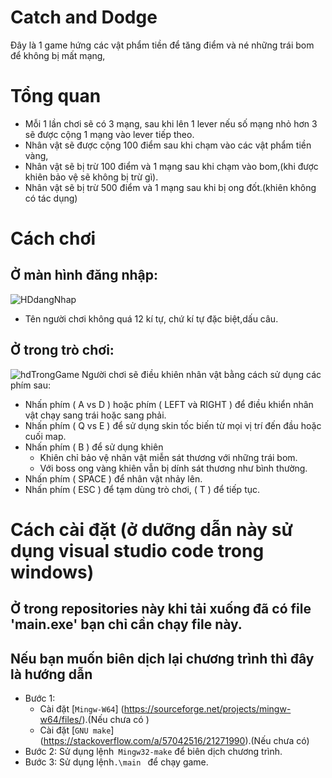  # Catch and Dodge
 Đây là 1 game hứng các vật phẩm tiền để tăng điểm và né những trái bom để không bị mất mạng,
 # Tổng quan
 - Mỗi 1 lần chơi sẽ có 3 mạng, sau khi lên 1 lever nếu số mạng nhỏ hơn 3 sẽ được cộng 1 mạng vào lever tiếp theo.
 - Nhân vật sẽ được cộng 100 điểm sau khi chạm vào các vật phẩm tiền vàng,
 - Nhân vật sẽ bị trừ 100 điểm và 1 mạng sau khi chạm vào bom,(khi được khiên bảo vệ sẽ không bị trừ gì).
 - Nhân vật sẽ bị trừ 500 điểm và 1 mạng sau khi bị ong đốt.(khiên không có tác dụng)
 # Cách chơi
 ## Ở màn hình đăng nhập:
 ![HDdangNhap](https://user-images.githubusercontent.com/81307877/236659597-47312e83-171c-4334-add6-93d2c1f32df7.png)
 - Tên người chơi không quá 12 kí tự, chứ kí tự đặc biệt,dấu câu.
## Ở trong trò chơi:
![hdTrongGame](https://user-images.githubusercontent.com/81307877/236694159-92466860-f3f1-48ba-8853-d6cdbd5c0500.png)
 Người chơi sẽ điều khiên nhân vật bằng cách sử dụng các phím sau:
 - Nhấn phím ( A vs D ) hoặc phím ( LEFT và RIGHT ) để điều khiển nhân vật chạy sang trái hoặc sang phải.
 - Nhấn phím ( Q vs E ) để sử dụng skin tốc biến từ mọi vị trí đến đầu hoặc cuối map.
 - Nhấn phím ( B ) để sử dụng khiên 
    + Khiên chỉ bảo vệ nhân vật miễn sát thương với những trái bom.
    + Với boss ong vàng khiên vẫn bị dính sát thương như bình thường. 
- Nhấn phím ( SPACE ) để nhân vật nhảy lên.
- Nhấn phím ( ESC ) để tạm dùng trò chơi, ( T ) để tiếp tục.
# Cách cài đặt (ở dưỡng dẫn này sử dụng visual studio code trong windows)
## Ở trong repositories này khi tải xuống đã có file 'main.exe' bạn chỉ cần chạy file này.
## Nếu bạn muốn biên dịch lại chương trình thì đây là hướng dẫn
- Bước 1: 
    + Cài đặt [`Mingw-W64`] (https://sourceforge.net/projects/mingw-w64/files/).(Nếu chưa có )
    + Cài đặt [`GNU make`] (https://stackoverflow.com/a/57042516/21271990).(Nếu chưa có)
- Bước 2: Sử dụng lệnh` Mingw32-make` để biên dịch chương trình.
- Bước 3: Sử dụng lệnh`.\main ` để chạy game.
